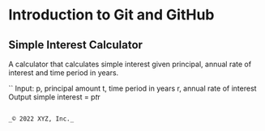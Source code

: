 # Introduction to Git and GitHub

## Simple Interest Calculator

A calculator that calculates simple interest given principal, annual rate of interest and time period in years.

``
Input:
   p, principal amount
   t, time period in years
   r, annual rate of interest
Output
   simple interest = p*t*r
```

_© 2022 XYZ, Inc._
